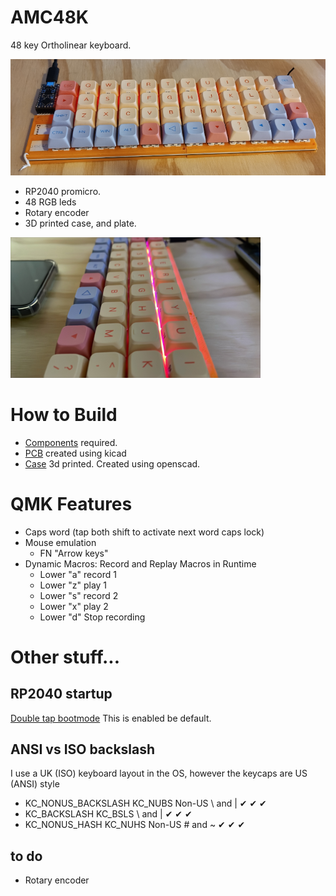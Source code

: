 # AMC48K
48 key Ortholinear keyboard.

![screenshot](amc48k_front.png)
- RP2040 promicro.
- 48 RGB leds
- Rotary encoder
- 3D printed case, and plate.

![screenshot](amc48k_sideview.png)

# How to Build
- [Components](components/bom.md) required.
- [PCB](pcb/readme.md) created using kicad
- [Case](case/readme.md) 3d printed. Created using openscad.

# QMK Features
- Caps word  (tap both shift to activate next word caps lock)
- Mouse emulation
  - FN "Arrow keys" 
- Dynamic Macros: Record and Replay Macros in Runtime
  - Lower "a" record 1
  - Lower "z" play 1
  - Lower "s" record 2
  - Lower "x" play 2
  - Lower "d" Stop recording 

# Other stuff...

## RP2040 startup
[Double tap bootmode](https://docs.qmk.fm/#/platformdev_rp2040?id=double-tap)  This is enabled be default.

## ANSI vs ISO backslash
I use a UK (ISO) keyboard layout in the OS, however the keycaps are US (ANSI) style
- KC_NONUS_BACKSLASH	KC_NUBS	Non-US \ and |	✔	✔	✔
- KC_BACKSLASH	KC_BSLS	\ and |	✔	✔	✔
- KC_NONUS_HASH	KC_NUHS	Non-US # and ~	✔	✔	✔

## to do 
- Rotary encoder
